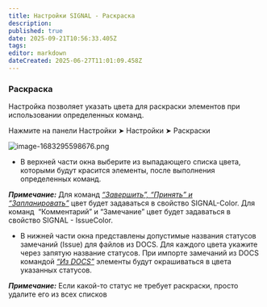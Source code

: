 ```yaml
---
title: Настройки SIGNAL - Раскраска
description: 
published: true
date: 2025-09-21T10:56:33.405Z
tags: 
editor: markdown
dateCreated: 2025-06-27T11:01:09.458Z
---
```


### **Раскраска**

Настройка позволяет указать цвета для раскраски элементов при использовании определенных команд.

Нажмите на панели Настройки ➤ Настройки ➤ Раскраски

![image-1683295598676.png](https://lh7-rt.googleusercontent.com/docsz/AD_4nXcnSsjDCr-lrRQPg4lGFEvZG8orCvu8VznC-k76d02Oi26Ep1MnRUOQXmiuIcU9jtKrfLLFyUEzx-WGTG8Bpb6hQCdsU9AB_ebKt8hMd3DY6onxffnYPw43dEABoaYgvTVPlVkeRb5KDqyvZ1fpmQ?key=SG6Qvs8ywnM8DuZFDlvpbw)

-   В верхней части окна выберите из выпадающего списка цвета, которыми будут красится элементы, после выполнения определенных команд.

***Примечание:*** Для команд [_“Завершить”, “Принять” и “Запланировать”_](https://wiki.sgnl.pro/ru/tools/tools-work/approval-complete-accept-schedule) цвет будет задаваться в свойство SIGNAL-Color. Для команд  “Комментарий” и “Замечание” цвет будет задаваться в свойство SIGNAL - IssueColor.

-   В нижней части окна представлены допустимые названия статусов замечаний (Issue) для файлов из DOCS. Для каждого цвета укажите через запятую название статусов. При импорте замечаний из DOCS командой [_“Из DOCS”_](https://wiki.sgnl.pro/ru/tools/tools-work/issues-from-docs) элементы будут окрашиваться в цвета указанных статусов.

***Примечание:*** Если какой-то статус не требует раскраски, просто удалите его из всех списков